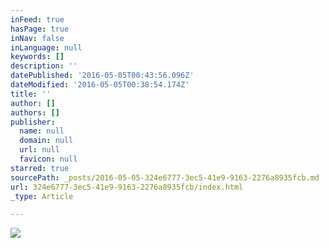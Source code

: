 ```yaml
---
inFeed: true
hasPage: true
inNav: false
inLanguage: null
keywords: []
description: ''
datePublished: '2016-05-05T00:43:56.096Z'
dateModified: '2016-05-05T00:38:54.174Z'
title: ''
author: []
authors: []
publisher:
  name: null
  domain: null
  url: null
  favicon: null
starred: true
sourcePath: _posts/2016-05-05-324e6777-3ec5-41e9-9163-2276a8935fcb.md
url: 324e6777-3ec5-41e9-9163-2276a8935fcb/index.html
_type: Article

---
```

![](https://the-grid-user-content.s3-us-west-2.amazonaws.com/d39d241f-b404-4e08-acca-e3ce5ee02bdb.png)